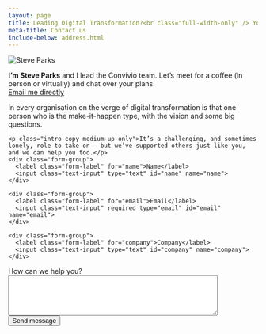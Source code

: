 ```yaml
---
layout: page
title: Leading Digital Transformation?<br class="full-width-only" /> You’ve found your tribe
meta-title: Contact us
include-below: address.html
---
```



<form action="https://liveformhq.com/form/161b572d-afda-45cf-95ab-7b9492e5125d" method="POST" accept-charset="utf-8">
<div class="layout-contact-us">

  <div class="layout-contact-us__column-one">
    <div class="person-card">
      <div class="person-card__image"><img src="/images/team/steve-parks-alt--small.jpg" alt="Steve Parks" /></div>
      <p class="person-card__text"><strong>I’m Steve Parks</strong> and I lead the Convivio team. Let’s meet for a coffee (in person or virtually) and chat over your plans.<br /><a href="mailto:steve.parks@weareconvivio.com">Email me directly</a></p>
    </div>
  </div>
  <input type="hidden" name="utf8" value="✓">

  <input type="hidden" value="http://weareconvivio.com/thank-you" name="_redirect" />

  <div class="layout-contact-us__column-two">
    <p class="intro-copy medium-up-only">In every organisation on the verge of digital transformation is that one person who is the make-it-happen type, with the vision and some big questions.</p>

    <p class="intro-copy medium-up-only">It’s a challenging, and sometimes lonely, role to take on — but we’ve supported others just like you, and we can help you too.</p>
    <div class="form-group">
      <label class="form-label" for="name">Name</label>
      <input class="text-input" type="text" id="name" name="name">
    </div>

    <div class="form-group">
      <label class="form-label" for="email">Email</label>
      <input class="text-input" required type="email" id="email" name="email">
    </div>

    <div class="form-group">
      <label class="form-label" for="company">Company</label>
      <input class="text-input" type="text" id="company" name="company">
    </div>
  </div></div>

  <div class="form-group">
    <label class="form-label" for="message">How can we help you?</label>
    <textarea class="text-input text-input--large" rows="5" cols="50" type="email" id="message" name="message"></textarea>
  </div>

  <div class="form-group">
    <button class="button button--primary" type="submit">Send message</button>
  </div>
</form>


